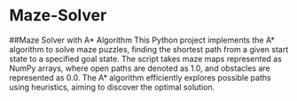 # Maze-Solver

##Maze Solver with A* Algorithm
This Python project implements the A* algorithm to solve maze puzzles, finding the shortest path from a given start state to a specified goal state. The script takes maze maps represented as NumPy arrays, where open paths are denoted as 1.0, and obstacles are represented as 0.0. The A* algorithm efficiently explores possible paths using heuristics, aiming to discover the optimal solution.
